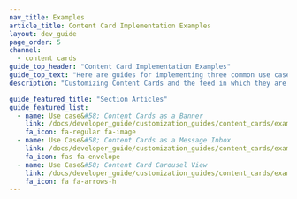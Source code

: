 ```yaml
---
nav_title: Examples
article_title: Content Card Implementation Examples
layout: dev_guide
page_order: 5
channel:
  - content cards
guide_top_header: "Content Card Implementation Examples"
guide_top_text: "Here are guides for implementing three common use cases for Content Cards."
description: "Customizing Content Cards and the feed in which they are located can be done during onboarding or as you continue to grow using Braze. This landing page demonstrates three common use cases when implementing Content Cards: banner images, a message inbox, and a carousel of images."

guide_featured_title: "Section Articles"
guide_featured_list:
  - name: Use case&#58; Content Cards as a Banner
    link: /docs/developer_guide/customization_guides/content_cards/examples/banner
    fa_icon: fa-regular fa-image
  - name: Use Case&#58; Content Cards as a Message Inbox
    link: /docs/developer_guide/customization_guides/content_cards/examples/message_inbox
    fa_icon: fas fa-envelope
  - name: Use Case&#58; Content Card Carousel View
    link: /docs/developer_guide/customization_guides/content_cards/examples/carousel_view
    fa_icon: fa fa-arrows-h
---
```

